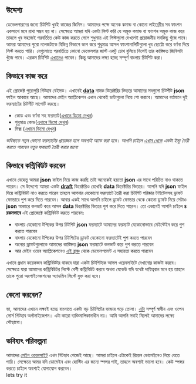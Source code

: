 ## উদ্দেশ্য
ডেভেলপারদের জন্যে চিটশিট খুবই কাজের জিনিস। আমাদের পক্ষে অনেক কমান্ড বা কোনো লাইব্রেরীর সব ফাংশন একসাথে মনে রাখা সম্ভব হয় না। সেক্ষেত্রে আমরা যদি একটা লিস্ট করি যে অমুক কমান্ড বা ফাংশন অমুক কাজ করে তাহলে খুব সহজেই পরবর্তিতে কেউ কাজ করতে গেলে শুধুমাত্র এই লিস্টগুলো দেখলেই প্রয়োজনীয় সবকিছু খুঁজে পাবে। আমরা আমাদের পুরো নলেজটাকে বিভিন্ন বিভাগে ভাগ করে শুধুমাত্র আসল ফাংশানালিটিগুলো খুব ছোট্টো করে বর্ণনা দিয়ে লিস্ট করতে পারি। যেগুলোতে পরবর্তিতে কোনো ডেভেলপার জাস্ট একটু চোখ বুলিয়ে নিলেই তার কাঙ্ক্ষিত জিনিসটা খুঁজে পাবে। এরকম চিটশিট [এখানেও](https://devhints.io/) পাবেন। কিন্তু আমাদের লক্ষ্য হচ্ছে সম্পূর্ণ বাংলায় চিটশিট করা।

## কিভাবে কাজ করে
এই প্রোজেক্ট পুরোপুরি গিটহাব বেইসড। এখানেই [**data**](https://github.com/devsonket/devsonket.github.io/tree/master/data) নামক ডিরেক্টরির ভিতরে আমাদের সবগুলো চিটশীট **json** ফাইল আকারে আছে। আমাদের মেইন অ্যাপ্লিকেশন এখান থেকেই ডাটাগুলো নিয়ে শো করাবে। আমাদের বর্তমানে দুই ফরম্যাটের চিটশীট সাপোর্ট করছে।
- কোড এবং বর্ণনা সহ ফরম্যাট([এখানে ডিমো দেখুন](https://github.com/devsonket/devsonket.github.io/blob/master/data/codendesc.json))
- শুধুমাত্র কোড([এখানে ডিমো দেখুন](https://github.com/devsonket/devsonket.github.io/blob/master/data/onlycode.json))
- মিক্স ([এখানে ডিমো দেখুন](https://github.com/devsonket/devsonket.github.io/blob/master/data/mix.json))

*ভবিষ্যতে নতুন কোনো ফরম্যাটের প্রয়োজন হলে অবশ্যই অ্যাড করা হবে। আপনি চাইলে [এখান থেকে](https://github.com/devsonket/devsonket.github.io/issues/new?title=%E0%A6%95%E0%A6%BF%E0%A6%B8%E0%A7%87%E0%A6%B0%20%E0%A6%9C%E0%A6%A8%E0%A7%8D%E0%A6%AF%E0%A7%87%20%E0%A6%AB%E0%A6%B0%E0%A6%AE%E0%A7%8D%E0%A6%AF%E0%A6%BE%E0%A6%9F&body=%E0%A6%AC%E0%A6%BF%E0%A6%B8%E0%A7%8D%E0%A6%A4%E0%A6%BE%E0%A6%B0%E0%A6%BF%E0%A6%A4%20%E0%A6%AC%E0%A6%B2%E0%A7%81%E0%A6%A8&labels=%E0%A6%A8%E0%A6%A4%E0%A7%81%E0%A6%A8%20%E0%A6%AB%E0%A6%B0%E0%A6%AE%E0%A7%8D%E0%A6%AF%E0%A6%BE%E0%A6%9F) একটা ইস্যু তৈরী করতে পারবেন নতুন ফরম্যাট তৈরী করার জন্যে*

## কিভাবে কন্ট্রিবিউট করবেন
এখানে যেহেতু আমরা **json** ফাইল নিয়ে কাজ করছি তাই অনেকেই হয়তো **json** এর সাথে পরিচিত নাও থাকতে পারেন। সে উদ্দেশ্যে আমরা একটা [**draft**](https://github.com/devsonket/devsonket.github.io/tree/master/data/draft) ডিরেক্টরিও রেখেছি **data** ডিরেক্টরির ভিতরে। আপনি যদি **json** ফাইল দিয়ে কন্ট্রিবিউট নাও করতে পারেন তাহলে আপনার যেকোনো ফরম্যাটে তৈরী করা চিটশিট পরিষ্কার টাইটেলসহ ড্রাফট ফোল্ডারে পুশ করে দিতে পারবেন। আবার একই সাথে আপনি চাইলে ড্রাফট ফোল্ডার থেকে কোনো ড্রাফট নিয়ে সেটাও **json** আকারে কনভার্ট করে আসল **data** ডিরেক্টরির ভিতরে পুশ করে দিতে পারেন। তো এভাবেই আপনি চাইলে **৪ রকমভাবে** এই প্রোজেক্টে কন্ট্রিবিউট করতে পারবেনঃ

- বাংলায় যেকোনো টপিকের উপর চিটশিট **json** ফরম্যাটে আমাদের ফরম্যাট যেকোনোভাবে মেইন্টেইন করে পুশ করতে পারবেন
- বাংলায় যেকোনো টপিকের উপর চিটশিটের ড্রাফট যেকোনো ফরম্যাটেই পুশ করতে পারবেন
- অন্যের ড্রাফটগুলোকে আমাদের কাঙ্ক্ষিত **json** ফরম্যাটে কনভার্ট করে পুশ করতে পারবেন
- আর মেইন ওয়েব অ্যাপ্লিকেশনেও [এই ব্রাঞ্চ](https://github.com/devsonket/devsonket.github.io/tree/source-code) থেকে ডেভেলপমেন্ট এ সহায়তা করতে পারবেন

এখানে প্রধান কয়েকজন কন্ট্রিবিউটর থাকবে যারা একটা চিটশিটকে আসল ওয়েবসাইটে দেখানোর কাজটা করবে। সেক্ষেত্রে যারা আমাদের কন্ট্রিবিউটর লিস্টে বেশী কন্ট্রিবিউট করবে অথবা যেকেউ যদি যথেষ্ট দায়িত্ববান মনে হয় তাহলে তাকে পুরো অরগাইনেজশনের অ্যাডমিন লিস্টে যুক্ত করা হবে।

## কেনো করবেন?
হ্যা, আমাদের এখানে লক্ষ্যই হচ্ছে বাংলাতে একটা বড় চিটশিটের ভান্ডার গড়ে তোলা। [এটা](https://github.com/devsonket) সম্পূর্ণ স্বাধীন এবং ওপেন সোর্স গিটহাব অর্গানাইজেশন। এটা কারো ব্যক্তিমালিকানাধীন নয়। আমি আপনি সবাই মিলেই আমাদের লক্ষ্যে পৌছাবো।

## ভবিষ্যৎ পরিকল্পনা
আমাদের [মেইন ওয়েবসাইট](https://devsonket.github.io/) এখন গিটহাব পেজেই আছে। আমরা চাইলে এটাকেই রিয়েল ডোমেইনেও নিয়ে যেতে পারি। সেক্ষেত্রে আমর যদি ডোমেইন এবং হোস্টিং এর জন্যে স্পন্সর পাই, তাহলে অবশ্যই ভালো হবে। কেউ স্পন্সর করতে চাইলে অবশ্যই যোগাযোগ করবেন।   
lets try it

